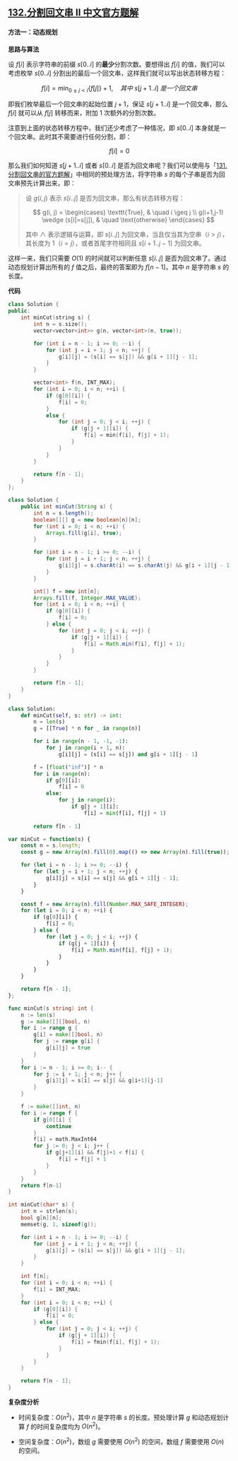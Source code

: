 ## [132.分割回文串 II 中文官方题解](https://leetcode.cn/problems/palindrome-partitioning-ii/solutions/100000/fen-ge-hui-wen-chuan-ii-by-leetcode-solu-norx)
#### 方法一：动态规划

**思路与算法**

设 $f[i]$ 表示字符串的前缀 $s[0..i]$ 的**最少**分割次数。要想得出 $f[i]$ 的值，我们可以考虑枚举 $s[0..i]$ 分割出的最后一个回文串，这样我们就可以写出状态转移方程：

$$
f[i] = \min_{0 \leq j < i} \{ f[j] \} + 1, \quad 其中 ~ s[j+1..i] ~是一个回文串
$$

即我们枚举最后一个回文串的起始位置 $j+1$，保证 $s[j+1..i]$ 是一个回文串，那么 $f[i]$ 就可以从 $f[j]$ 转移而来，附加 $1$ 次额外的分割次数。

注意到上面的状态转移方程中，我们还少考虑了一种情况，即 $s[0..i]$ 本身就是一个回文串。此时其不需要进行任何分割，即：

$$
f[i] = 0
$$

那么我们如何知道 $s[j+1..i]$ 或者 $s[0..i]$ 是否为回文串呢？我们可以使用与「[131. 分割回文串的官方题解](https://leetcode-cn.com/problems/palindrome-partitioning/solution/fen-ge-hui-wen-chuan-by-leetcode-solutio-6jkv/)」中相同的预处理方法，将字符串 $s$ 的每个子串是否为回文串预先计算出来，即：

> 设 $g(i, j)$ 表示 $s[i..j]$ 是否为回文串，那么有状态转移方程：
>
>   $$
>   g(i, j) = \begin{cases}
>   \texttt{True}, & \quad i \geq j \\
>   g(i+1,j-1) \wedge (s[i]=s[j]), & \quad \text{otherwise}
>   \end{cases}
>   $$
>
>   其中 $\wedge$ 表示逻辑与运算，即 $s[i..j]$ 为回文串，当且仅当其为空串（$i>j$），其长度为 $1$（$i=j$），或者首尾字符相同且 $s[i+1..j-1]$ 为回文串。

这样一来，我们只需要 $O(1)$ 的时间就可以判断任意 $s[i..j]$ 是否为回文串了。通过动态规划计算出所有的 $f$ 值之后，最终的答案即为 $f[n-1]$，其中 $n$ 是字符串 $s$ 的长度。

**代码**

```C++ [sol1-C++]
class Solution {
public:
    int minCut(string s) {
        int n = s.size();
        vector<vector<int>> g(n, vector<int>(n, true));

        for (int i = n - 1; i >= 0; --i) {
            for (int j = i + 1; j < n; ++j) {
                g[i][j] = (s[i] == s[j]) && g[i + 1][j - 1];
            }
        }

        vector<int> f(n, INT_MAX);
        for (int i = 0; i < n; ++i) {
            if (g[0][i]) {
                f[i] = 0;
            }
            else {
                for (int j = 0; j < i; ++j) {
                    if (g[j + 1][i]) {
                        f[i] = min(f[i], f[j] + 1);
                    }
                }
            }
        }

        return f[n - 1];
    }
};
```

```Java [sol1-Java]
class Solution {
    public int minCut(String s) {
        int n = s.length();
        boolean[][] g = new boolean[n][n];
        for (int i = 0; i < n; ++i) {
            Arrays.fill(g[i], true);
        }

        for (int i = n - 1; i >= 0; --i) {
            for (int j = i + 1; j < n; ++j) {
                g[i][j] = s.charAt(i) == s.charAt(j) && g[i + 1][j - 1];
            }
        }

        int[] f = new int[n];
        Arrays.fill(f, Integer.MAX_VALUE);
        for (int i = 0; i < n; ++i) {
            if (g[0][i]) {
                f[i] = 0;
            } else {
                for (int j = 0; j < i; ++j) {
                    if (g[j + 1][i]) {
                        f[i] = Math.min(f[i], f[j] + 1);
                    }
                }
            }
        }

        return f[n - 1];
    }
}
```

```Python [sol1-Python3]
class Solution:
    def minCut(self, s: str) -> int:
        n = len(s)
        g = [[True] * n for _ in range(n)]

        for i in range(n - 1, -1, -1):
            for j in range(i + 1, n):
                g[i][j] = (s[i] == s[j]) and g[i + 1][j - 1]

        f = [float("inf")] * n
        for i in range(n):
            if g[0][i]:
                f[i] = 0
            else:
                for j in range(i):
                    if g[j + 1][i]:
                        f[i] = min(f[i], f[j] + 1)
        
        return f[n - 1]
```

```JavaScript [sol1-JavaScript]
var minCut = function(s) {
    const n = s.length;
    const g = new Array(n).fill(0).map(() => new Array(n).fill(true));

    for (let i = n - 1; i >= 0; --i) {
        for (let j = i + 1; j < n; ++j) {
            g[i][j] = s[i] == s[j] && g[i + 1][j - 1];
        }
    }

    const f = new Array(n).fill(Number.MAX_SAFE_INTEGER);
    for (let i = 0; i < n; ++i) {
        if (g[0][i]) {
            f[i] = 0;
        } else {
            for (let j = 0; j < i; ++j) {
                if (g[j + 1][i]) {
                    f[i] = Math.min(f[i], f[j] + 1);
                }
            }
        }
    }

    return f[n - 1];
};
```

```go [sol1-Golang]
func minCut(s string) int {
    n := len(s)
    g := make([][]bool, n)
    for i := range g {
        g[i] = make([]bool, n)
        for j := range g[i] {
            g[i][j] = true
        }
    }
    for i := n - 1; i >= 0; i-- {
        for j := i + 1; j < n; j++ {
            g[i][j] = s[i] == s[j] && g[i+1][j-1]
        }
    }

    f := make([]int, n)
    for i := range f {
        if g[0][i] {
            continue
        }
        f[i] = math.MaxInt64
        for j := 0; j < i; j++ {
            if g[j+1][i] && f[j]+1 < f[i] {
                f[i] = f[j] + 1
            }
        }
    }
    return f[n-1]
}
```

```C [sol1-C]
int minCut(char* s) {
    int n = strlen(s);
    bool g[n][n];
    memset(g, 1, sizeof(g));

    for (int i = n - 1; i >= 0; --i) {
        for (int j = i + 1; j < n; ++j) {
            g[i][j] = (s[i] == s[j]) && g[i + 1][j - 1];
        }
    }

    int f[n];
    for (int i = 0; i < n; ++i) {
        f[i] = INT_MAX;
    }
    for (int i = 0; i < n; ++i) {
        if (g[0][i]) {
            f[i] = 0;
        } else {
            for (int j = 0; j < i; ++j) {
                if (g[j + 1][i]) {
                    f[i] = fmin(f[i], f[j] + 1);
                }
            }
        }
    }

    return f[n - 1];
}
```

**复杂度分析**

- 时间复杂度：$O(n^2)$，其中 $n$ 是字符串 $s$ 的长度。预处理计算 $g$ 和动态规划计算 $f$ 的时间复杂度均为 $O(n^2)$。

- 空间复杂度：$O(n^2)$，数组 $g$ 需要使用 $O(n^2)$ 的空间，数组 $f$ 需要使用 $O(n)$ 的空间。